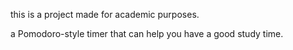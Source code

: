 this is a project made for academic purposes.

a Pomodoro-style timer that can help you have a good study time.

